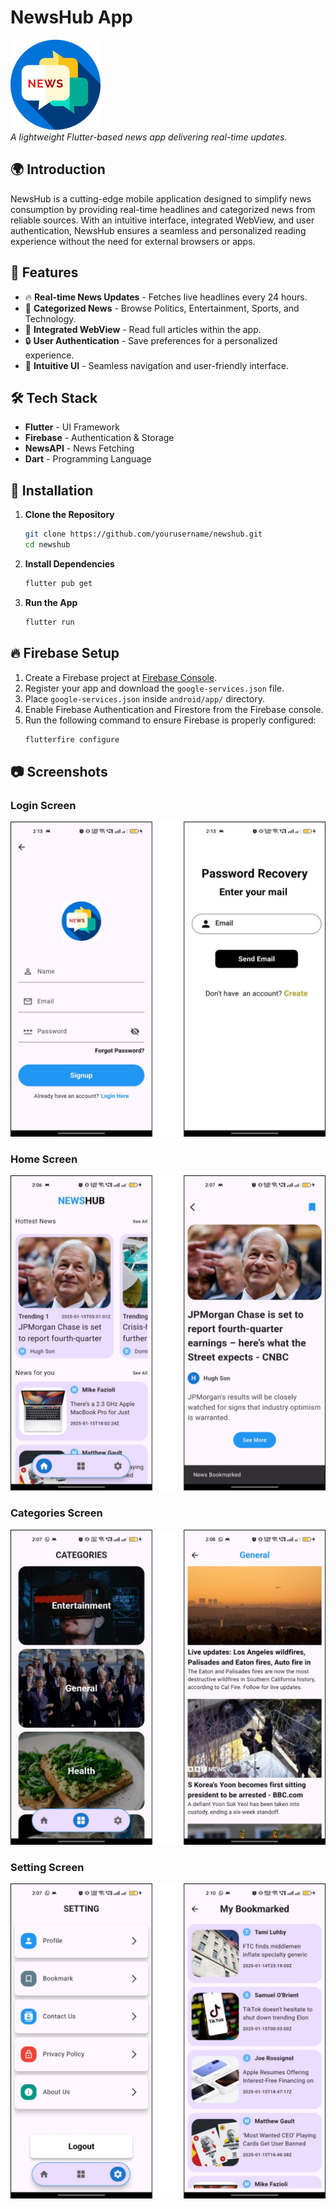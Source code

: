 # NewsHub App

![NewsHub Logo](android/app/src/main/res/mipmap-xxhdpi/ic_launcher.png)  
*A lightweight Flutter-based news app delivering real-time updates.*

## 🌍 Introduction
NewsHub is a cutting-edge mobile application designed to simplify news consumption by providing real-time headlines and categorized news from reliable sources. With an intuitive interface, integrated WebView, and user authentication, NewsHub ensures a seamless and personalized reading experience without the need for external browsers or apps.

## 📌 Features
- 🔥 **Real-time News Updates** - Fetches live headlines every 24 hours.
- 📂 **Categorized News** - Browse Politics, Entertainment, Sports, and Technology.
- 📖 **Integrated WebView** - Read full articles within the app.
- 🔒 **User Authentication** - Save preferences for a personalized experience.
- 🎨 **Intuitive UI** - Seamless navigation and user-friendly interface.
  
## 🛠️ Tech Stack
- **Flutter** - UI Framework
- **Firebase** - Authentication & Storage
- **NewsAPI** - News Fetching
- **Dart** - Programming Language

  
## 🚀 Installation

1. **Clone the Repository**
   ```sh
   git clone https://github.com/yourusername/newshub.git
   cd newshub
   ```
2. **Install Dependencies**
   ```sh
   flutter pub get
   ```
3. **Run the App**
   ```sh
   flutter run
   ```
## 🔥 Firebase Setup
1. Create a Firebase project at [Firebase Console](https://console.firebase.google.com/).
2. Register your app and download the `google-services.json` file.
3. Place `google-services.json` inside `android/app/` directory.
4. Enable Firebase Authentication and Firestore from the Firebase console.
5. Run the following command to ensure Firebase is properly configured:
   ```sh
   flutterfire configure
   ```

## 📷 Screenshots
### Login Screen
![Login Screen](assets/Images/login.png)

### Home Screen
![Home Screen](assets/Images/home.png)
### Categories Screen
![Categories](assets/Images/categories.png)

### Setting Screen
![Settings](assets/Images/settings.png)







